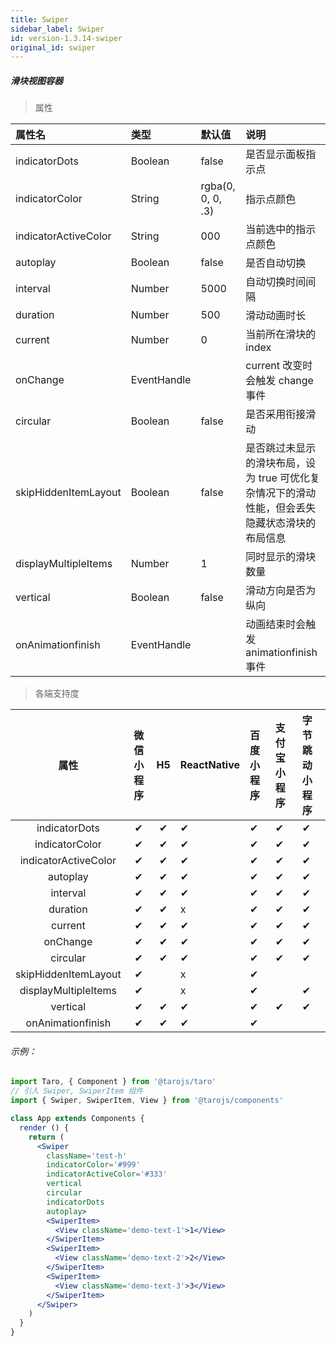 ```yaml
---
title: Swiper
sidebar_label: Swiper
id: version-1.3.14-swiper
original_id: swiper
---
```


##### 滑块视图容器

> 属性

| 属性名 | 类型 | 默认值 | 说明 |
| :- | :- | :- | :- |
|indicatorDots           | Boolean     | false             | 是否显示面板指示点                                           |
|indicatorColor          | String      | rgba(0, 0, 0, .3) | 指示点颜色                                                   |
|indicatorActiveColor    | String      | 000               | 当前选中的指示点颜色                                         |
|autoplay                | Boolean     | false             | 是否自动切换                                                 |
|interval                | Number      | 5000              | 自动切换时间间隔                                             |
|duration                | Number      | 500               | 滑动动画时长                                                 |
|current                 | Number      | 0                 | 当前所在滑块的 index                                         |
|onChange                | EventHandle |                   | current 改变时会触发 change 事件                             |
|circular                | Boolean     | false             | 是否采用衔接滑动                                             |
|skipHiddenItemLayout    | Boolean     | false             | 是否跳过未显示的滑块布局，设为 true 可优化复杂情况下的滑动性能，但会丢失隐藏状态滑块的布局信息 |
|displayMultipleItems    | Number      | 1                 | 同时显示的滑块数量                                           |
|vertical                | Boolean     | false             | 滑动方向是否为纵向                                           |
|onAnimationfinish       | EventHandle |                   | 动画结束时会触发 animationfinish 事件                        |

>各端支持度

| 属性 | 微信小程序 | H5 | ReactNative | 百度小程序 | 支付宝小程序 | 字节跳动小程序 |
| :-: | :-: | :-: | :- | :- | :- | :- |
|indicatorDots           | ✔ | ✔ | ✔ | ✔ | ✔ | ✔ |
|indicatorColor          | ✔ | ✔ | ✔ | ✔ | ✔ | ✔ |
|indicatorActiveColor    | ✔ | ✔ | ✔ | ✔ | ✔ | ✔ |
|autoplay                | ✔ | ✔ | ✔ | ✔ | ✔ | ✔ |
|interval                | ✔ | ✔ | ✔ | ✔ | ✔ | ✔ |
|duration                | ✔ | ✔ | x | ✔ | ✔ | ✔ |
|current                 | ✔ | ✔ | ✔ | ✔ | ✔ | ✔ |
|onChange                | ✔ | ✔ | ✔ | ✔ | ✔ | ✔ |
|circular                | ✔ | ✔ | ✔ | ✔ | ✔ | ✔ |
|skipHiddenItemLayout    | ✔ |    | x | ✔ |  |  |
|displayMultipleItems    | ✔ |    | x | ✔ |  | ✔ |
|vertical                | ✔ | ✔ | ✔ | ✔ | ✔ | ✔ |
|onAnimationfinish       | ✔ | ✔ | ✔ | ✔ |  |  |

###### 示例：
```jsx
import Taro, { Component } from '@tarojs/taro'
// 引入 Swiper, SwiperItem 组件
import { Swiper, SwiperItem, View } from '@tarojs/components'

class App extends Components {
  render () {
    return (
      <Swiper
        className='test-h'
        indicatorColor='#999'
        indicatorActiveColor='#333'
        vertical
        circular
        indicatorDots
        autoplay>
        <SwiperItem>
          <View className='demo-text-1'>1</View>
        </SwiperItem>
        <SwiperItem>
          <View className='demo-text-2'>2</View>
        </SwiperItem>
        <SwiperItem>
          <View className='demo-text-3'>3</View>
        </SwiperItem>
      </Swiper>
    )
  }
}
```
